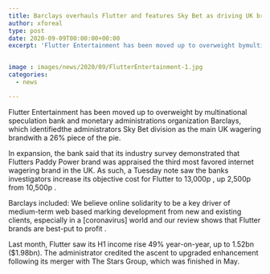```yaml
---
title: Barclays overhauls Flutter and features Sky Bet as driving UK brand
author: xforeal 
type: post
date: 2020-09-09T00:00:00+00:00
excerpt: 'Flutter Entertainment has been moved up to overweight bymultinational speculation bank and budgetary administrations companyBarclays, which identifiedthe administrators Sky Bet division as the main UK wagering brandwith a 26&amp;percnt; market share '


image : images/news/2020/09/FlutterEntertainment-1.jpg
categories:
  - news

---
```

Flutter Entertainment has been moved up to overweight by <span data-contrast="auto">multinational speculation bank and monetary administrations organization </span><span data-contrast="auto">Barclays, which identifiedthe administrators Sky Bet division as the main UK wagering brandwith a 26&percnt; piece of the pie. </span><span data-ccp-props='{"335551550":6,"335551620":6,"335559740":276}' />

In expansion, the bank said that <span data-contrast="auto">its industry </span><span data-contrast="auto">survey demonstrated that </span><span data-contrast="auto">Flutters Paddy Power brand was appraised the third most favored internet wagering brand in the UK. </span><span data-contrast="auto">As such, a Tuesday note saw the </span><span data-contrast="auto">banks investigators </span><span data-contrast="auto">increase </span><span data-contrast="auto">its objective cost for Flutter to </span><span data-contrast="auto">13,000p </span><span data-contrast="auto">, up </span><span data-contrast="auto" /><span data-contrast="auto">2,500p </span><span data-contrast="auto">from 10,500p </span><span data-contrast="auto">. </span><span data-ccp-props='{"134233117":true,"134233118":true,"335551550":6,"335551620":6,"335559740":276}' />

Barclays included: <span data-contrast="auto">We believe online solidarity to be a key driver of medium-term web based marking development from new and existing clients, especially in a [coronavirus] world and our review shows that Flutter brands are best-put to profit </span><span data-contrast="auto">. </span><span data-ccp-props='{"134233117":true,"134233118":true,"335551550":6,"335551620":6,"335559740":276}' />

Last month, Flutter saw its H1 income rise 49&percnt; year-on-year, up to 1.52bn ($1.98bn). The administrator credited the ascent to upgraded enhancement following its merger with The Stars Group, which was finished in May.